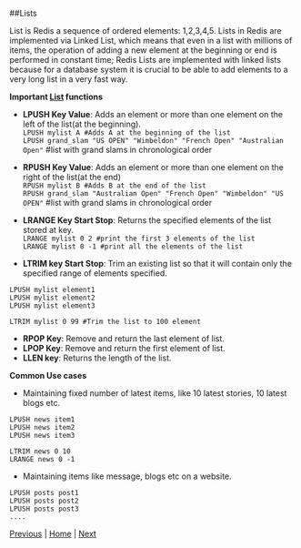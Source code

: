 ##Lists

List is Redis a sequence of ordered elements: 1,2,3,4,5. Lists in Redis are implemented via Linked List, which means that even in a list with millions of items, the operation of adding a new element at the beginning or end is performed in constant time;  Redis Lists are implemented with linked lists because for a database system it is crucial to be able to add elements to a very long list in a very fast way.

__Important [List](http://redis.io/commands#list) functions__

* __LPUSH Key Value__: Adds an element or more than one element on the left of the list(at the beginning).  
`LPUSH mylist A #Adds A at the beginning of the list`  
`LPUSH grand_slam "US OPEN" "Wimbeldon" "French Open" "Australian Open"` #list with grand slams in chronological order   

* __RPUSH Key Value__: Adds an element or more than one element on the right of the list(at the end)  
`RPUSH mylist B #Adds B at the end of the list`  
`RPUSH grand_slam "Australian Open" "French Open" "Wimbeldon" "US OPEN"` #list with grand slams in chronological order 

* __LRANGE Key Start Stop__: Returns the specified elements of the list stored at key.  
`LRANGE mylist 0 2 #print the first 3 elements of the list`  
`LRANGE mylist 0 -1 #print all the elements of the list`  

* __LTRIM key Start Stop__: Trim an existing list so that it will contain only the specified range of elements specified.   
```
LPUSH mylist element1
LPUSH mylist element2
LPUSH mylist element3

LTRIM mylist 0 99 #Trim the list to 100 element
```

* __RPOP Key__: Remove and return the last element of list.  
* __LPOP Key__: Remove and return the first element of list.  
* __LLEN key__: Returns the length of the list.

__Common Use cases__

* Maintaining fixed number of latest items, like 10 latest stories, 10 latest blogs etc.
```
LPUSH news item1
LPUSH news item2
LPUSH news item3

LTRIM news 0 10
LRANGE news 0 -1
``` 

* Maintaining items like message, blogs etc on a website.
```
LPUSH posts post1
LPUSH posts post2
LPUSH posts post3
....

```

[Previous](https://github.com/joed7/Redis/blob/master/hash.md)  |  [Home](https://github.com/joed7/Redis)  |  [Next](https://github.com/joed7/Redis/blob/master/set.md)
